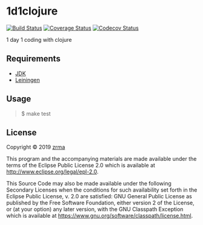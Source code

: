 # 1d1clojure

[![Build Status](https://travis-ci.org/zrma/1d1clojure.svg?branch=master)](https://travis-ci.org/zrma/1d1clojure)
[![Coverage Status](https://coveralls.io/repos/github/zrma/clojure/badge.svg?branch=master)](https://coveralls.io/github/zrma/clojure?branch=master)
[![Codecov Status](https://codecov.io/gh/zrma/clojure/branch/master/graphs/badge.svg)](https://codecov.io/gh/zrma/clojure)

1 day 1 coding with clojure

## Requirements

* [JDK](https://aws.amazon.com/ko/corretto/)  
* [Leiningen](https://leiningen.org/)

## Usage

> $ make test

## License

Copyright © 2019 [zrma](https://github.com/zrma)

This program and the accompanying materials are made available under the
terms of the Eclipse Public License 2.0 which is available at
http://www.eclipse.org/legal/epl-2.0.

This Source Code may also be made available under the following Secondary
Licenses when the conditions for such availability set forth in the Eclipse
Public License, v. 2.0 are satisfied: GNU General Public License as published by
the Free Software Foundation, either version 2 of the License, or (at your
option) any later version, with the GNU Classpath Exception which is available
at https://www.gnu.org/software/classpath/license.html.
